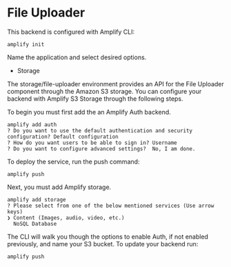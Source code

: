 # File Uploader

This backend is configured with Amplify CLI:

```shell
amplify init
```

Name the application and select desired options.

- Storage

The storage/file-uploader environment provides an API for the File Uploader component through the Amazon S3 storage. You can configure your backend with Amplify S3 Storage through the following steps.

To begin you must first add the an Amplify Auth backend.

```shell
amplify add auth
? Do you want to use the default authentication and security configuration? Default configuration
? How do you want users to be able to sign in? Username
? Do you want to configure advanced settings?  No, I am done.
```

To deploy the service, run the push command:

```shell
amplify push
```

Next, you must add Amplify storage.

```shell
amplify add storage
? Please select from one of the below mentioned services (Use arrow keys)
❯ Content (Images, audio, video, etc.)
  NoSQL Database
```

The CLI will walk you though the options to enable Auth, if not enabled previously, and name your S3 bucket. To update your backend run:

```shell
amplify push
```
